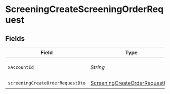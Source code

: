 # ScreeningCreateScreeningOrderRequest


## Fields

| Field                                                                                       | Type                                                                                        | Required                                                                                    | Description                                                                                 |
| ------------------------------------------------------------------------------------------- | ------------------------------------------------------------------------------------------- | ------------------------------------------------------------------------------------------- | ------------------------------------------------------------------------------------------- |
| `xAccountId`                                                                                | *String*                                                                                    | :heavy_check_mark:                                                                          | The account identifier                                                                      |
| `screeningCreateOrderRequestDto`                                                            | [ScreeningCreateOrderRequestDto](../../models/components/ScreeningCreateOrderRequestDto.md) | :heavy_check_mark:                                                                          | N/A                                                                                         |